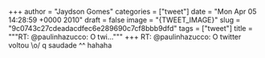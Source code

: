 
+++
author = "Jaydson Gomes"
categories = ["tweet"]
date = "Mon Apr 05 14:28:59 +0000 2010"
draft = false
image = "{TWEET_IMAGE}"
slug = "9c0743c27cdeadacdfec6e289690c7cf8bbb9dfd"
tags = ["tweet"]
title = """RT: @paulinhazucco: O twi..."""
+++
RT: @paulinhazucco: O twitter voltou \o/ q saudade ^^ hahaha
